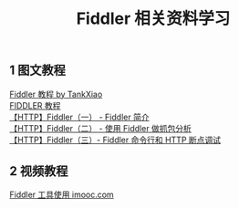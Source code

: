 ﻿---
layout: post
title: Fiddler 相关资料学习
description: "Fiddler 相关资料学习"
category: HTTP
avatarimg: 
tags: [HTTP, Fiddler]
duoshuo: true
---

## 1 图文教程

[Fiddler 教程 by TankXiao ](http://www.cnblogs.com/TankXiao/archive/2012/02/06/2337728.html)  
[FIDDLER 教程](http://www.cnphp6.com/archives/97865)  
[【HTTP】Fiddler（一） - Fiddler 简介](http://blog.csdn.net/ohmygirl/article/details/17846199)  
[【HTTP】Fiddler（二） - 使用 Fiddler 做抓包分析](http://blog.csdn.net/ohmygirl/article/details/17849983)  
[【HTTP】Fiddler（三）- Fiddler 命令行和 HTTP 断点调试](http://blog.csdn.net/ohmygirl/article/details/17855031)  

## 2 视频教程

[Fiddler 工具使用 imooc.com](http://www.imooc.com/learn/37)     

